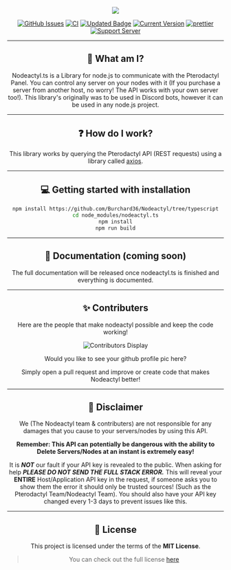 <div align="center">

<p>
  <a>
    <img href="" src="https://cdn.discordapp.com/attachments/754460402729091212/854819777835171850/image0.jpg" height="auto">
  </a>
</p>

[![GitHub Issues](https://img.shields.io/github/issues/Nodeactyl/Nodeactyl.svg?style=for-the-badge)](https://github.com/Nodeactyl/Nodeactyl/issues)
[![CI](https://img.shields.io/github/workflow/status/Nodeactyl/Nodeactyl/ci/typescript?style=for-the-badge)](https://github.com/Nodeactyl/Nodeactyl/actions/workflows/ci.yaml)
[![Updated Badge](https://img.shields.io/github/last-commit/Nodeactyl/Nodeactyl/typescript?label=Updated%20&style=for-the-badge)](https://github.com/Nodeactyl/Nodeactyl/commits/typescript)
[![Current Version](https://img.shields.io/badge/version-0.0.1-red.svg?style=for-the-badge)](https://github.com/Nodeactyl/Nodeactyl/tree/typescript)
[![prettier](https://img.shields.io/badge/code_style-prettier-ff69b4.svg?style=for-the-badge)](https://github.com/prettier/prettier)
[![Support Server](https://img.shields.io/discord/560595384028758048.svg?label=Discord&logo=Discord&colorB=7289da&style=for-the-badge)](https://discord.gg/HvQ4JTqCvs)


---

## 📌 What am I?

Nodeactyl.ts is a Library for node.js to communicate with the Pterodactyl Panel. You can control any server on your nodes with it (If you purchase a server from another host, no worry! The API works with your own server too!). This library's originally was to be used in Discord bots, however it can be used in any node.js project.

---

## ❓ How do I work?

This library works by querying the Pterodactyl API \(REST requests\) using a library called [axios](https://www.npmjs.com/package/axios).

---

## 💻 Getting started with installation

```bash
npm install https://github.com/Burchard36/Nodeactyl/tree/typescript
cd node_modules/nodeactyl.ts
npm install
npm run build
```

---

## 📖 Documentation (coming soon)

The full documentation will be released once nodeactyl.ts is finished and everything is documented.

---

## ✨ Contributers

Here are the people that make nodeactyl possible and keep the code working!

![Contributors Display](https://badges.pufler.dev/contributors/Burchard36/Nodeactyl?size=50&padding=5&bots=true)

Would you like to see your github profile pic here?

Simply open a pull request and improve or create code that makes Nodeactyl better!

---

## 🚨 Disclaimer

We \(The Nodeactyl team & contributers\) are not responsible for any damages that you cause to your servers/nodes by using this API.

**Remember: This API can potentially be dangerous with the ability to Delete Servers/Nodes at an instant is extremely easy!**

It is **_NOT_** our fault if your API key is revealed to the public. When asking for help **_PLEASE DO NOT SEND THE FULL STACK ERROR._** This will reveal your **ENTIRE** Host/Application API key in the request, if someone asks you to show them the error it should only be trusted sources! \(Such as the Pterodactyl Team/Nodeactyl Team\). You should also have your API key changed every 1-3 days to prevent issues like this.

---

## 🧾 License

This project is licensed under the terms of the **MIT License**.

> You can check out the full license [here](https://github.com/Burchard36/Nodeactyl/blob/typescript/LICENSE)

</div>
